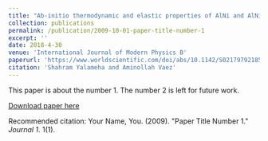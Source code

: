 ```yaml
---
title: "Ab-initio thermodynamic and elastic properties of AlNi and AlNi3 intermetallic compounds"
collection: publications
permalink: /publication/2009-10-01-paper-title-number-1
excerpt: ''
date: 2018-4-30
venue: 'International Journal of Modern Physics B'
paperurl: 'https://www.worldscientific.com/doi/abs/10.1142/S0217979218501291'
citation: 'Shahram Yalameha and Aminollah Vaez'
---
```

This paper is about the number 1. The number 2 is left for future work.

[Download paper here](http://academicpages.github.io/files/paper1.pdf)

Recommended citation: Your Name, You. (2009). "Paper Title Number 1." <i>Journal 1</i>. 1(1).
